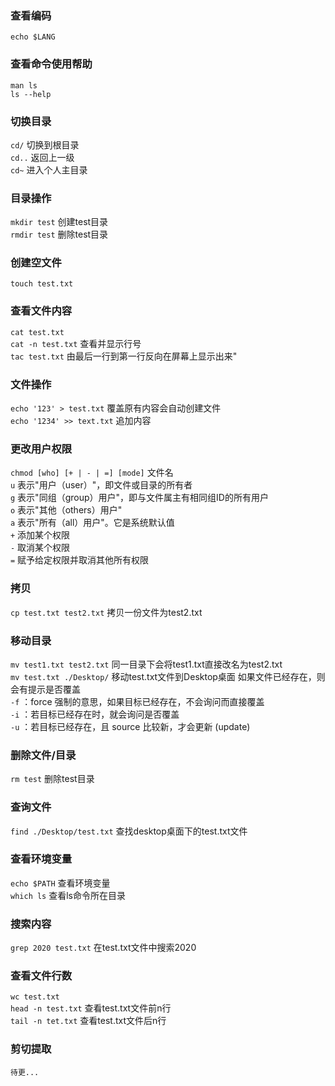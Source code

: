 ### 查看编码
`echo $LANG`
### 查看命令使用帮助
`man ls`  
`ls --help`
### 切换目录
`cd/` 切换到根目录  
`cd..` 返回上一级  
`cd~` 进入个人主目录  
### 目录操作
`mkdir test` 创建test目录  
`rmdir test` 删除test目录  
### 创建空文件
`touch test.txt`
### 查看文件内容
`cat test.txt`  
`cat -n test.txt` 查看并显示行号  
`tac test.txt` 由最后一行到第一行反向在屏幕上显示出来"  
### 文件操作
`echo '123' > test.txt` 覆盖原有内容会自动创建文件  
`echo '1234' >> text.txt` 追加内容  
### 更改用户权限
 `chmod [who] [+ | - | =] [mode]` 文件名  
`u` 表示"用户（user）"，即文件或目录的所有者  
`g` 表示"同组（group）用户"，即与文件属主有相同组ID的所有用户  
`o` 表示"其他（others）用户"  
`a` 表示"所有（all）用户"。它是系统默认值  
`+` 添加某个权限  
`-` 取消某个权限  
`=` 赋予给定权限并取消其他所有权限  
### 拷贝
`cp test.txt test2.txt` 拷贝一份文件为test2.txt
### 移动目录
`mv test1.txt test2.txt` 同一目录下会将test1.txt直接改名为test2.txt  
`mv test.txt ./Desktop/` 移动test.txt文件到Desktop桌面
如果文件已经存在，则会有提示是否覆盖  
`-f` ：force 强制的意思，如果目标已经存在，不会询问而直接覆盖  
`-i` ：若目标已经存在时，就会询问是否覆盖  
`-u` ：若目标已经存在，且 source 比较新，才会更新 (update)  
### 删除文件/目录
`rm test` 删除test目录
### 查询文件
`find ./Desktop/test.txt` 查找desktop桌面下的test.txt文件
### 查看环境变量
`echo $PATH` 查看环境变量  
`which ls` 查看ls命令所在目录
### 搜索内容
`grep 2020 test.txt` 在test.txt文件中搜索2020
### 查看文件行数
`wc test.txt`  
`head -n test.txt` 查看test.txt文件前n行  
`tail -n tet.txt` 查看test.txt文件后n行
### 剪切提取
`待更...`
